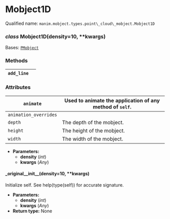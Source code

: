 # Mobject1D

Qualified name: `manim.mobject.types.point\_cloud\_mobject.Mobject1D`

### *class* Mobject1D(density=10, \*\*kwargs)

Bases: [`PMobject`](manim.mobject.types.point_cloud_mobject.PMobject.md#manim.mobject.types.point_cloud_mobject.PMobject)

### Methods

| `add_line`   |    |
|--------------|----|

### Attributes

| `animate`             | Used to animate the application of any method of `self`.   |
|-----------------------|------------------------------------------------------------|
| `animation_overrides` |                                                            |
| `depth`               | The depth of the mobject.                                  |
| `height`              | The height of the mobject.                                 |
| `width`               | The width of the mobject.                                  |
* **Parameters:**
  * **density** (*int*)
  * **kwargs** (*Any*)

#### \_original_\_init_\_(density=10, \*\*kwargs)

Initialize self.  See help(type(self)) for accurate signature.

* **Parameters:**
  * **density** (*int*)
  * **kwargs** (*Any*)
* **Return type:**
  None
